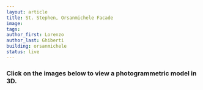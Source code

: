 ```yaml
---
layout: article
title: St. Stephen, Orsanmichele Facade
image: 
tags:
author_first: Lorenzo
author_last: Ghiberti
building: orsanmichele
status: live
---
```

<article>
     <h3>Click on the images below to view a photogrammetric model in 3D.</h3>
